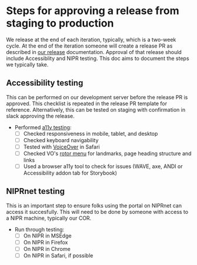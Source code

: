 # Steps for approving a release from staging to production

We release at the end of each iteration, typically, which is a two-week cycle. At the end of the iteration someone will create a release PR as described in [our release](./releasing.md) documentation. Approval of that release should include Accessiblity and NIPR testing. This doc aims to document the steps we typically take.

## Accessibility testing

This can be performed on our development server before the release PR is approved. This checklist is repeated in the release PR template for reference. Alternatively, this can be tested on staging with confirmation in slack approving the release.

- Performed [a11y testing](https://github.com/trussworks/accessibility/blob/master/sample_a11y_testing_process.md):
  - [ ] Checked responsiveness in mobile, tablet, and desktop
  - [ ] Checked keyboard navigability
  - [ ] Tested with [VoiceOver](https://dequeuniversity.com/screenreaders/voiceover-keyboard-shortcuts) in Safari
  - [ ] Checked VO's [rotor menu](https://github.com/trussworks/accessibility/blob/master/README.md#how-to-use-the-rotor-menu) for landmarks, page heading structure and links
  - [ ] Used a browser a11y tool to check for issues (WAVE, axe, ANDI or Accessibility addon tab for Storybook)

## NIPRnet testing

This is an important step to ensure folks using the portal on NIPRnet can access it succesfully. This will need to be done by someone with access to a NIPR machine, typically our COR.

- Run through testing:
  - [ ] On NIPR in MSEdge
  - [ ] On NIPR in Firefox
  - [ ] On NIPR in Chrome
  - [ ] On NIPR in Safari, if possible

